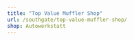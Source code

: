 ```yaml
---
title: "Top Value Muffler Shop"
url: /southgate/top-value-muffler-shop/
shop: Autowerkstatt
---
```

